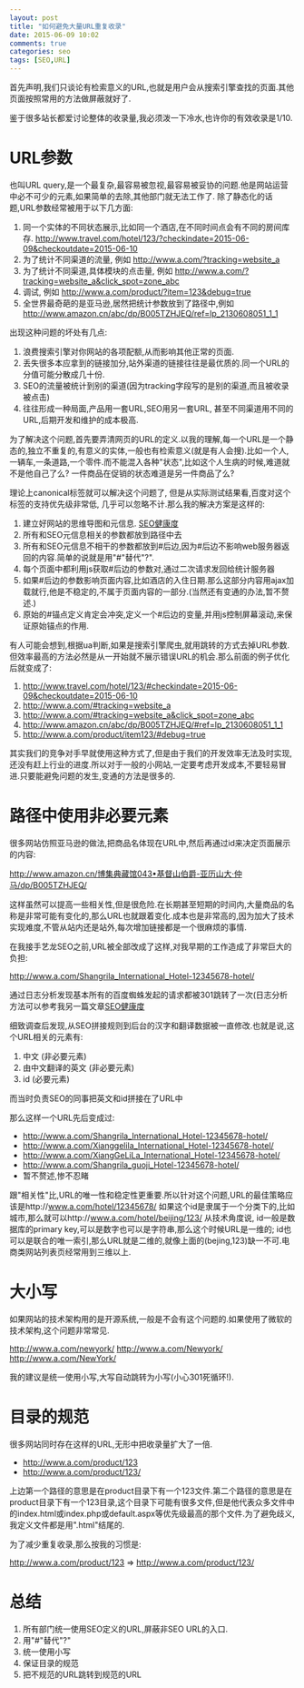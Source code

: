 ```yaml
---
layout: post
title: "如何避免大量URL重复收录"
date: 2015-06-09 10:02
comments: true
categories: seo
tags: [SEO,URL]
---
```


首先声明,我们只谈论有检索意义的URL,也就是用户会从搜索引擎查找的页面.其他页面按照常用的方法做屏蔽就好了.

鉴于很多站长都爱讨论整体的收录量,我必须泼一下冷水,也许你的有效收录是1/10.

URL参数
===========

也叫URL query,是一个最复杂,最容易被忽视,最容易被妥协的问题.他是网站运营中必不可少的元素,如果简单的去除,其他部门就无法工作了.
除了静态化的话题,URL参数经常被用于以下几方面:

1. 同一个实体的不同状态展示,比如同一个酒店,在不同时间点会有不同的房间库存. http://www.travel.com/hotel/123/?checkindate=2015-06-09&checkoutdate=2015-06-10
1. 为了统计不同渠道的流量, 例如 http://www.a.com/?tracking=website_a
1. 为了统计不同渠道,具体模块的点击量, 例如 http://www.a.com/?tracking=website_a&click_spot=zone_abc
1. 调试, 例如 http://www.a.com/product/?item=123&debug=true
1. 全世界最奇葩的是亚马逊,居然把统计参数放到了路径中,例如 http://www.amazon.cn/abc/dp/B005TZHJEQ/ref=lp_2130608051_1_1

出现这种问题的坏处有几点:

1. 浪费搜索引擎对你网站的各项配额,从而影响其他正常的页面.
1. 丢失很多本应拿到的链接加分,站外渠道的链接往往是最优质的.同一个URL的分值可能分散成几十份.
1. SEO的流量被统计到别的渠道(因为tracking字段写的是别的渠道,而且被收录被点击)
1. 往往形成一种局面,产品用一套URL,SEO用另一套URL, 甚至不同渠道用不同的URL,后期开发和维护的成本极高.

为了解决这个问题,首先要弄清网页的URL的定义.以我的理解,每一个URL是一个静态的,独立不重复的,有意义的实体,一般也有检索意义(就是有人会搜).比如一个人,一辆车,一条道路,一个零件.而不能混入各种"状态",比如这个人生病的时候,难道就不是他自己了么? 一件商品在促销的状态难道是另一件商品了么?

理论上canonical标签就可以解决这个问题了, 但是从实际测试结果看,百度对这个标签的支持优先级非常低, 几乎可以忽略不计.那么我的解决方案是这样的:

1. 建立好网站的思维导图和元信息. [SEO健康度](/seo-specs/)
1. 所有和SEO元信息相关的参数都放到路径中去
1. 所有和SEO元信息不相干的参数都放到#后边,因为#后边不影响web服务器返回的内容.简单的说就是用"#"替代"?".
1. 每个页面中都利用js获取#后边的参数对,通过二次请求发回给统计服务器
1. 如果#后边的参数影响页面内容,比如酒店的入住日期.那么这部分内容用ajax加载就行,他是不稳定的,不属于页面内容的一部分.(当然还有变通的办法,暂不赘述.)
1. 原始的#锚点定义肯定会冲突,定义一个#后边的变量,并用js控制屏幕滚动,来保证原始锚点的作用.

有人可能会想到,根据ua判断,如果是搜索引擎爬虫,就用跳转的方式去掉URL参数.但效率最高的方法必然是从一开始就不展示错误URL的机会.那么前面的例子优化后就变成了:

1. http://www.travel.com/hotel/123/#checkindate=2015-06-09&checkoutdate=2015-06-10
1. http://www.a.com/#tracking=website_a
1. http://www.a.com/#tracking=website_a&click_spot=zone_abc
1. http://www.amazon.cn/abc/dp/B005TZHJEQ/#ref=lp_2130608051_1_1
1. http://www.a.com/product/item123/#debug=true

其实我们的竞争对手早就使用这种方式了,但是由于我们的开发效率无法及时实现,还没有赶上行业的进度.所以对于一般的小网站,一定要考虑开发成本,不要轻易冒进.只要能避免问题的发生,变通的方法是很多的.

路径中使用非必要元素
===============

很多网站仿照亚马逊的做法,把商品名体现在URL中,然后再通过id来决定页面展示的内容:

http://www.amazon.cn/博集典藏馆043•基督山伯爵-亚历山大·仲马/dp/B005TZHJEQ/

这样虽然可以提高一些相关性,但是很危险.在长期甚至短期的时间内,大量商品的名称是非常可能有变化的,那么URL也就跟着变化.成本也是非常高的,因为加大了技术实现难度,不管从站内还是站外,每次增加链接都是一个很麻烦的事情.

在我接手艺龙SEO之前,URL被全部改成了这样,对我早期的工作造成了非常巨大的负担:

http://www.a.com/Shangrila_International_Hotel-12345678-hotel/

通过日志分析发现基本所有的百度蜘蛛发起的请求都被301跳转了一次(日志分析方法可以参考我另一篇文章[SEO健康度](/seo-specs/)

细致调查后发现,从SEO拼接规则到后台的汉字和翻译数据被一直修改.也就是说,这个URL相关的元素有:

1. 中文 (非必要元素)
1. 由中文翻译的英文 (非必要元素)
1. id (必要元素)

而当时负责SEO的同事把英文和id拼接在了URL中

那么这样一个URL先后变成过:

* http://www.a.com/Shangrila_International_Hotel-12345678-hotel/
* http://www.a.com/Xianggelila_International_Hotel-12345678-hotel/
* http://www.a.com/XiangGeLiLa_International_Hotel-12345678-hotel/
* http://www.a.com/Shangrila_guoji_Hotel-12345678-hotel/
* 暂不赘述,惨不忍睹

跟"相关性"比,URL的唯一性和稳定性更重要.所以针对这个问题,URL的最佳策略应该是http://www.a.com/hotel/12345678/
如果这个id是隶属于一个分类下的,比如城市,那么就可以http://www.a.com/hotel/beijing/123/
从技术角度说, id一般是数据库的primary key,可以是数字也可以是字符串,那么这个时候URL是一维的; id也可以是联合的唯一索引,那么URL就是二维的,就像上面的(bejing,123)缺一不可.电商类网站列表页经常用到三维以上.

大小写
============

如果网站的技术架构用的是开源系统,一般是不会有这个问题的.如果使用了微软的技术架构,这个问题非常常见.

http://www.a.com/newyork/
http://www.a.com/Newyork/
http://www.a.com/NewYork/

我的建议是统一使用小写,大写自动跳转为小写(小心301死循环!).

目录的规范
===========

很多网站同时存在这样的URL,无形中把收录量扩大了一倍.

* http://www.a.com/product/123
* http://www.a.com/product/123/

上边第一个路径的意思是在product目录下有一个123文件.第二个路径的意思是在product目录下有一个123目录,这个目录下可能有很多文件,但是他代表众多文件中的index.html或index.php或default.aspx等优先级最高的那个文件.为了避免歧义,我定义文件都是用".html"结尾的.

为了减少重复收录,那么按我的习惯是:

http://www.a.com/product/123  => http://www.a.com/product/123/

总结
============

1. 所有部门统一使用SEO定义的URL,屏蔽非SEO URL的入口.
1. 用"#"替代"?"
1. 统一使用小写
1. 保证目录的规范
1. 把不规范的URL跳转到规范的URL
